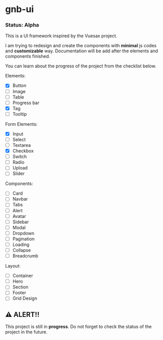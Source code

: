 # gnb-ui

### Status: Alpha

This is a UI framework inspired by the Vuesax project.

I am trying to redesign and create the components with **minimal** js codes and **customizable** way. Documentation will be add after the elements and components finished. 

You can learn about the progress of the project from the checklist below.

Elements:

- [x] Button
- [ ] Image
- [ ] Table
- [ ] Progress bar
- [x] Tag
- [ ] Tooltip

Form Elements:
- [x] Input
- [ ] Select
- [ ] Textarea
- [x] Checkbox
- [ ] Switch
- [ ] Radio
- [ ] Upload
- [ ] Slider

Components:
- [ ] Card
- [ ] Navbar
- [ ] Tabs
- [ ] Alert
- [ ] Avatar
- [ ] Sidebar
- [ ] Modal
- [ ] Dropdown
- [ ] Pagination
- [ ] Loading
- [ ] Collapse
- [ ] Breadcrumb

Layout:
- [ ] Container
- [ ] Hero
- [ ] Section
- [ ] Footer
- [ ] Grid Design

## ⚠️ ALERT!!
This project is still in **progress**. Do not forget to check the status of the project in the future.
